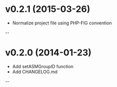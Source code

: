 v0.2.1 (2015-03-26)
===================

* Normalize project file using PHP-FIG convention

--

v0.2.0 (2014-01-23)
===================

* Add setASMGroupID function
* Add CHANGELOG.md

--
